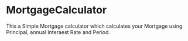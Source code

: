 # MortgageCalculator
This a Simple Mortgage calculator 
which calculates your Mortgage using Principal, annual Interaest Rate and  Period.
